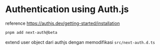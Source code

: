 # Authentication using Auth.js

reference <https://authjs.dev/getting-started/installation>

```sh
pnpm add next-auth@beta
```

extend user object dari authjs dengan memodifikasi `src/next-auth.d.ts`
